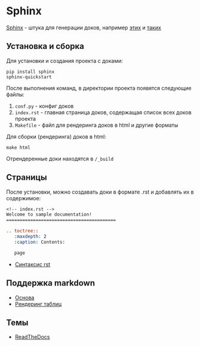 # Sphinx 

[Sphinx](http://www.sphinx-doc.org/en/master/) - штука для генерации доков, например [этих](https://py-poc-toolbox.readthedocs.io/ru/latest/index.html) и [таких](https://docs.python.org/2.7/)

## Установка и сборка

Для установки и создания проекта с доками:

```shell
pip install sphinx
sphinx-quickstart
```

После выполнения команд, в директории проекта появятся следующие файлы:

1. `conf.py` - конфиг доков
2. `index.rst` - главная страница доков, содержащая список всех доков проекта
3. `Makefile` - файл для рендеринга доков в html и другие форматы

Для сборки (рендеринга) доков в html:

```
make html
```

Отрендеренные доки находятся в `/_build`

## Страницы

После установки, можно создавать доки в формате .rst и добавлять их в содержимое:

```rst
<!-- index.rst -->
Welcome to sample documentation!
=========================================

.. toctree::
   :maxdepth: 2
   :caption: Contents:

   page
```

- [Синтаксис rst](http://www.sphinx-doc.org/en/master/usage/restructuredtext/basics.html)

## Поддержка markdown

- [Основа](http://www.sphinx-doc.org/en/master/usage/markdown.html)
- [Рендеринг таблиц](https://pypi.org/project/sphinx-markdown-tables/)

## Темы 

- [ReadTheDocs](https://sphinx-rtd-theme.readthedocs.io/en/stable/)